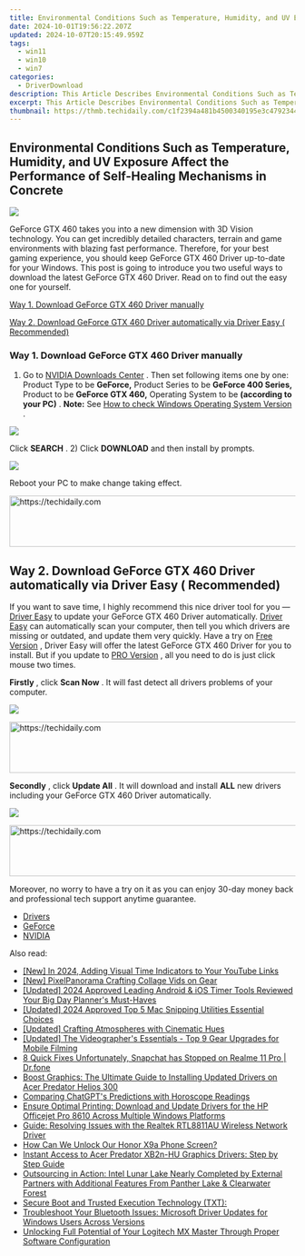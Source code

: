 ```yaml
---
title: Environmental Conditions Such as Temperature, Humidity, and UV Exposure Affect the Performance of Self-Healing Mechanisms in Concrete
date: 2024-10-01T19:56:22.207Z
updated: 2024-10-07T20:15:49.959Z
tags:
  - win11
  - win10
  - win7
categories:
  - DriverDownload
description: This Article Describes Environmental Conditions Such as Temperature, Humidity, and UV Exposure Affect the Performance of Self-Healing Mechanisms in Concrete
excerpt: This Article Describes Environmental Conditions Such as Temperature, Humidity, and UV Exposure Affect the Performance of Self-Healing Mechanisms in Concrete
thumbnail: https://thmb.techidaily.com/c1f2394a481b4500340195e3c4792344b150afff1dec50e97267f5b7542797ed.jpeg
---
```


## Environmental Conditions Such as Temperature, Humidity, and UV Exposure Affect the Performance of Self-Healing Mechanisms in Concrete

![](https://images.drivereasy.com/wp-content/uploads/2017/02/GeForce_GTX_460_low_3qtr.png)

 GeForce GTX 460 takes you into a new dimension with 3D Vision technology. You can get incredibly detailed characters, terrain and game environments with blazing fast performance. Therefore, for your best gaming experience, you should keep GeForce GTX 460 Driver up-to-date for your Windows. This post is going to introduce you two useful ways to download the latest GeForce GTX 460 Driver. Read on to find out the easy one for yourself.

[Way 1. Download GeForce GTX 460 Driver manually](https://tools.techidaily.com/drivereasy/download/)

[Way 2. Download GeForce GTX 460 Driver automatically via Driver Easy ( Recommended)](https://www.drivereasy.com/knowledge/geforce-gtx-460-driver-download-windows-easily/#2)

### Way 1\. Download GeForce GTX 460 Driver manually

 1) Go to [NVIDIA Downloads Center](https://tools.techidaily.com/drivereasy/download/) . Then set following items one by one: Product Type to be **GeForce,**  Product Series to be **GeForce 400 Series,**  Product to be **GeForce GTX 460,**  Operating System to be **(according to your PC)** . **Note:**  See [How to check Windows Operating System Version](https://tools.techidaily.com/drivereasy/download/) .

![](https://images.drivereasy.com/wp-content/uploads/2017/02/1-20.png)

 Click **SEARCH** . 2) Click **DOWNLOAD** and then install by prompts.

![](https://images.drivereasy.com/wp-content/uploads/2017/02/2-22.png)

 Reboot your PC to make change taking effect.

<!-- affiliate ads begin -->
<a href="https://arkmc.pxf.io/c/5597632/352557/5172" target="_top" id="352557">
  <img src="//a.impactradius-go.com/display-ad/5172-352557" border="0" alt="https://techidaily.com" width="720" height="90"/>
</a>
<img height="0" width="0" src="https://arkmc.pxf.io/i/5597632/352557/5172" style="position:absolute;visibility:hidden;" border="0" />
<!-- affiliate ads end -->

## Way 2\. Download GeForce GTX 460 Driver automatically via Driver Easy ( Recommended)

 If you want to save time, I highly recommend this nice driver tool for you — [Driver Easy](https://tools.techidaily.com/drivereasy/download/) to update your GeForce GTX 460 Driver automatically. [Driver Easy](https://tools.techidaily.com/drivereasy/download/) can automatically scan your computer, then tell you which drivers are missing or outdated, and update them very quickly. Have a try on [Free Version](https://tools.techidaily.com/drivereasy/download/) , Driver Easy will offer the latest GeForce GTX 460 Driver for you to install. But if you update to [PRO Version](https://tools.techidaily.com/drivereasy/download/) , all you need to do is just click mouse two times.

**Firstly** , click **Scan Now** . It will fast detect all drivers problems of your computer.

![](https://images.drivereasy.com/wp-content/uploads/2017/02/SCAN-2.jpg)

<!-- affiliate ads begin -->
<a href="https://appsumo.8odi.net/c/5597632/2118315/7443" target="_top" id="2118315">
  <img src="//a.impactradius-go.com/display-ad/7443-2118315" border="0" alt="https://techidaily.com" width="728" height="90"/>
</a>
<img height="0" width="0" src="https://appsumo.8odi.net/i/5597632/2118315/7443" style="position:absolute;visibility:hidden;" border="0" />
<!-- affiliate ads end -->

**Secondly** , click **Update All** . It will download and install **ALL** new drivers including your GeForce GTX 460 Driver automatically.

![](https://images.drivereasy.com/wp-content/uploads/2017/02/GTX-460.jpg)

<!-- affiliate ads begin -->
<a href="https://ephamedtechinc.pxf.io/c/5597632/2137203/26400" target="_top" id="2137203">
  <img src="//a.impactradius-go.com/display-ad/26400-2137203" border="0" alt="https://techidaily.com" width="728" height="90"/>
</a>
<img height="0" width="0" src="https://ephamedtechinc.pxf.io/i/5597632/2137203/26400" style="position:absolute;visibility:hidden;" border="0" />
<!-- affiliate ads end -->

 Moreover, no worry to have a try on it as you can enjoy 30-day money back and professional tech support anytime guarantee.

* [Drivers](https://tools.techidaily.com/drivereasy/download/)
* [GeForce](https://tools.techidaily.com/drivereasy/download/)
* [NVIDIA](https://tools.techidaily.com/drivereasy/download/)

<ins class="adsbygoogle"
     style="display:block"
     data-ad-format="autorelaxed"
     data-ad-client="ca-pub-7571918770474297"
     data-ad-slot="1223367746"></ins>

<ins class="adsbygoogle"
     style="display:block"
     data-ad-client="ca-pub-7571918770474297"
     data-ad-slot="8358498916"
     data-ad-format="auto"
     data-full-width-responsive="true"></ins>

<span class="atpl-alsoreadstyle">Also read:</span>
<div><ul>
<li><a href="https://facebook-video-share.techidaily.com/new-in-2024-adding-visual-time-indicators-to-your-youtube-links/"><u>[New] In 2024, Adding Visual Time Indicators to Your YouTube Links</u></a></li>
<li><a href="https://instagram-videos.techidaily.com/new-pixelpanorama-crafting-collage-vids-on-gear/"><u>[New] PixelPanorama Crafting Collage Vids on Gear</u></a></li>
<li><a href="https://article-tips.techidaily.com/updated-2024-approved-leading-android-and-ios-timer-tools-reviewed-your-big-day-planners-must-haves/"><u>[Updated] 2024 Approved Leading Android & iOS Timer Tools Reviewed Your Big Day Planner's Must-Haves</u></a></li>
<li><a href="https://desktop-recording.techidaily.com/updated-2024-approved-top-5-mac-snipping-utilities-essential-choices/"><u>[Updated] 2024 Approved Top 5 Mac Snipping Utilities Essential Choices</u></a></li>
<li><a href="https://extra-resources.techidaily.com/updated-crafting-atmospheres-with-cinematic-hues/"><u>[Updated] Crafting Atmospheres with Cinematic Hues</u></a></li>
<li><a href="https://facebook-record-videos.techidaily.com/updated-the-videographers-essentials-top-9-gear-upgrades-for-mobile-filming/"><u>[Updated] The Videographer's Essentials - Top 9 Gear Upgrades for Mobile Filming</u></a></li>
<li><a href="https://howto.techidaily.com/8-quick-fixes-unfortunately-snapchat-has-stopped-on-realme-11-pro-drfone-by-drfone-fix-android-problems-fix-android-problems/"><u>8 Quick Fixes Unfortunately, Snapchat has Stopped on Realme 11 Pro | Dr.fone</u></a></li>
<li><a href="https://hardware-help.techidaily.com/boost-graphics-the-ultimate-guide-to-installing-updated-drivers-on-acer-predator-helios-300/"><u>Boost Graphics: The Ultimate Guide to Installing Updated Drivers on Acer Predator Helios 300</u></a></li>
<li><a href="https://tech-revival.techidaily.com/comparing-chatgpts-predictions-with-horoscope-readings/"><u>Comparing ChatGPT's Predictions with Horoscope Readings</u></a></li>
<li><a href="https://hardware-help.techidaily.com/ensure-optimal-printing-download-and-update-drivers-for-the-hp-officejet-pro-8610-across-multiple-windows-platforms/"><u>Ensure Optimal Printing: Download and Update Drivers for the HP Officejet Pro 8610 Across Multiple Windows Platforms</u></a></li>
<li><a href="https://hardware-help.techidaily.com/guide-resolving-issues-with-the-realtek-rtl8811au-wireless-network-driver/"><u>Guide: Resolving Issues with the Realtek RTL8811AU Wireless Network Driver</u></a></li>
<li><a href="https://unlock-android.techidaily.com/how-can-we-unlock-our-honor-x9a-phone-screen-by-drfone-android/"><u>How Can We Unlock Our Honor X9a Phone Screen?</u></a></li>
<li><a href="https://hardware-help.techidaily.com/instant-access-to-acer-predator-xb2n-hu-graphics-drivers-step-by-step-guide/"><u>Instant Access to Acer Predator XB2n-HU Graphics Drivers: Step by Step Guide</u></a></li>
<li><a href="https://hardware-help.techidaily.com/outsourcing-in-action-intel-lunar-lake-nearly-completed-by-external-partners-with-additional-features-from-panther-lake-and-clearwater-forest/"><u>Outsourcing in Action: Intel Lunar Lake Nearly Completed by External Partners with Additional Features From Panther Lake & Clearwater Forest</u></a></li>
<li><a href="https://hardware-help.techidaily.com/secure-boot-and-trusted-execution-technology-txt/"><u>Secure Boot and Trusted Execution Technology (TXT):</u></a></li>
<li><a href="https://hardware-help.techidaily.com/troubleshoot-your-bluetooth-issues-microsoft-driver-updates-for-windows-users-across-versions/"><u>Troubleshoot Your Bluetooth Issues: Microsoft Driver Updates for Windows Users Across Versions</u></a></li>
<li><a href="https://hardware-help.techidaily.com/unlocking-full-potential-of-your-logitech-mx-master-through-proper-software-configuration/"><u>Unlocking Full Potential of Your Logitech MX Master Through Proper Software Configuration</u></a></li>
</ul></div>

